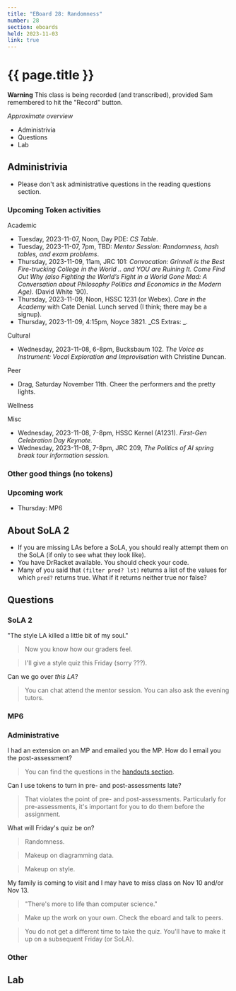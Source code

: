```yaml
---
title: "EBoard 28: Randomness"
number: 28
section: eboards
held: 2023-11-03
link: true
---
```

# {{ page.title }}

**Warning** This class is being recorded (and transcribed), provided
Sam remembered to hit the "Record" button.

_Approximate overview_

* Administrivia
* Questions
* Lab

Administrivia
-------------

* Please don't ask administrative questions in the reading questions
  section.

### Upcoming Token activities

Academic

* Tuesday, 2023-11-07, Noon, Day PDE: _CS Table_.
* Tuesday, 2023-11-07, 7pm, TBD: _Mentor Session: Randomness, hash 
  tables, and exam problems_.
* Thursday, 2023-11-09, 11am, JRC 101: _Convocation: Grinnell is the Best 
  Fire-trucking College in the World .. and YOU are Ruining It.  Come Find 
  Out Why (also Fighting the World’s Fight in a World Gone Mad: A Conversation 
  about Philosophy Politics and Economics in the Modern Age)._ 
  (David White '90).
* Thursday, 2023-11-09, Noon, HSSC 1231 (or Webex).  _Care in the Academy_
  with Cate Denial.
  Lunch served (I think; there may be a signup).
* Thursday, 2023-11-09, 4:15pm, Noyce 3821.  _CS Extras: _.

Cultural

* Wednesday, 2023-11-08, 6-8pm, Bucksbaum 102.  _The Voice as Instrument: 
  Vocal Exploration and Improvisation_ with Christine Duncan.

Peer

* Drag, Saturday November 11th.  Cheer the performers and the pretty lights.

Wellness

Misc

* Wednesday, 2023-11-08, 7-8pm, HSSC Kernel (A1231).  _First-Gen Celebration Day
  Keynote._
* Wednesday, 2023-11-08, 7-8pm, JRC 209, _The Politics of AI spring break tour
  information session._

### Other good things (no tokens)

### Upcoming work

* Thursday: MP6

About SoLA 2
------------

* If you are missing LAs before a SoLA, you should really attempt them
  on the SoLA (if only to see what they look like).
* You have DrRacket available.  You should check your code.
* Many of you said that `(filter pred? lst)` returns a list of the
  values for which `pred?` returns true.  What if it returns neither
  true nor false?

Questions
---------

### SoLA 2

"The style LA killed a little bit of my soul."

> Now you know how our graders feel.

> I'll give a style quiz this Friday (sorry ???).

Can we go over _this LA_?

> You can chat attend the mentor session.  You can also ask the evening
  tutors.

### MP6

### Administrative

I had an extension on an MP and emailed you the MP.  How do I email you
the post-assessment?

> You can find the questions in the [handouts section](https://rebelsky.cs.grinnell.edu/Courses/CSC151/2023Fa/handouts/prepost).

Can I use tokens to turn in pre- and post-assessments late?

> That violates the point of pre- and post-assessments.  Particularly
  for pre-assessments, it's important for you to do them before the
  assignment.

What will Friday's quiz be on?

> Randomness.

> Makeup on diagramming data.

> Makeup on style.

My family is coming to visit and I may have to miss class on Nov 10 
and/or Nov 13.

> "There's more to life than computer science."

> Make up the work on your own.  Check the eboard and talk to peers.

> You do not get a different time to take the quiz.  You'll have to 
  make it up on a subsequent Friday (or SoLA).

### Other

Lab
---


